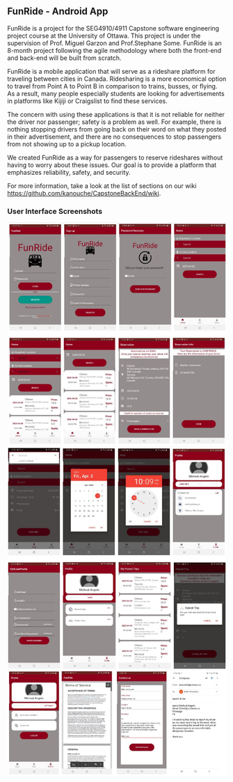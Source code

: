 ## FunRide - Android App
FunRide is a project for the SEG4910/4911 Capstone software engineering project course at the University of Ottawa. This project is under the supervision of Prof. Miguel Garzon and Prof.Stephane Some. FunRide is an 8-month project following the agile methodology where both the front-end and back-end will be built from scratch.

FunRide is a mobile application that will serve as a rideshare platform for traveling between cities in Canada. Ridesharing is a more economical option to travel from Point A to Point B in comparison to trains, busses, or flying. As a result, many people especially students are looking for advertisements in platforms like Kijiji or Craigslist to find these services.

The concern with using these applications is that it is not reliable for neither the driver nor passenger; safety is a problem as well. For example, there is nothing stopping drivers from going back on their word on what they posted in their advertisement, and there are no consequences to stop passengers from not showing up to a pickup location.

We created FunRide as a way for passengers to reserve rideshares without having to worry about these issues. Our goal is to provide a platform that emphasizes reliability, safety, and security.

For more information, take a look at the list of sections on our wiki https://github.com/kanouche/CapstoneBackEnd/wiki.

### User Interface Screenshots
![](images/FunRide_UI_1.JPG)
![](images/FunRide_UI_2.JPG)
![](images/FunRide_UI_3.JPG)

